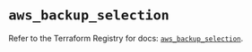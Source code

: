 # `aws_backup_selection`

Refer to the Terraform Registry for docs: [`aws_backup_selection`](https://registry.terraform.io/providers/hashicorp/aws/5.95.0/docs/resources/backup_selection).
